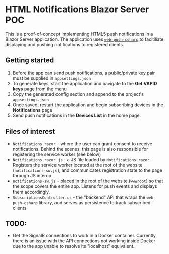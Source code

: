 # HTML Notifications Blazor Server POC

This is a proof-of-concept implementing HTML5 push notifications in a Blazor Server application. The application uses [`web-push-csharp`](https://github.com/coryjthompson/WebPushDemo) to facitiliate displaying and pushing notifications to registered clients.

## Getting started
1. Before the app can send push notifications, a public/private key pair must be supplied in `appsettings.json`
2. To generate keys, start the application and navigate to the **Get VAPID keys** page from the menu
3. Copy the generated config section and append to the project's `appsettings.json`
4. Once saved, restart the application and begin subscribing devices in the **Notifications** page
5. Send push notifications in the **Devices List** in the home page.

## Files of interest
* `Notifications.razor` - where the user can grant consent to receive notifications. Behind the scenes, this page is also responsible for registering the service worker (see below)
* `Notifications.razor.js` - a JS file loaded by `Notifications.razor`. Registers the service worker located at the root of the website (`notifications-sw.js`), and communicates registration state to the page through JS interop
* `notifications-sw.js` - placed in the root of the website (`wwwroot`) so that the scope covers the entire app. Listens for push events and displays them accordingly.
* `SubscriptionsController.cs` - the "backend" API that wraps the `web-push-csharp` library, and serves as persistence to track subscribed clients

## TODO:
* Get the SignalR connections to work in a Docker container. Currently there is an issue with the API connections not working inside Docker due to the app unable to resolve its "localhost" equivalent.